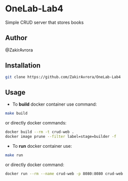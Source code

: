 # OneLab-Lab4
Simple CRUD server that stores books

## Author
@ZakirAvrora

## Installation

```bash
git clone https://github.com/ZakirAvrora/OneLab-Lab4
```

## Usage

- To __build__ docker container use command:
```bash
make build
```
or directly docker commands:
```bash
docker build --rm -t crud-web .
docker image prune --filter label=stage=builder -f
```
- To __run__ docker container use:
```bash
make run 
```
or directly docker command:
```bash
docker run --rm --name crud-web -p 8080:8080 crud-web
```
